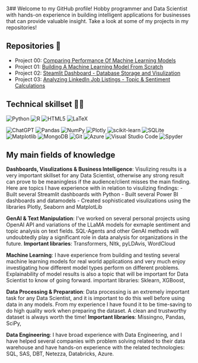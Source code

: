 3## Welcome to my GitHub profile! 
Hobby programmer and Data Scientist with hands-on experience in building intelligent applications for businesses that can provide valuable insight. Take a look at some of my projects in my repositories!

## Repositories 📂
- Project 00: [Comparing Performance Of Machine Learning Models](https://github.com/Er-F/00_Machine-Learning_Model-Comparison) 
- Project 01: [Building A Machine Learning Model From Scratch](https://github.com/Er-F/01_Building-Machine-Learning-Model-From-Scratch)
- Project 02: [Steamlit Dashboard - Database Storage and Visulization](https://github.com/Er-F/01_Project_GenAI)
- Project 03: [Analyzing LinkedIn Job Listings - Topic & Sentiment Calculations](https://github.com/Er-F/02_Project_Analysis)

## Technical skillset 🧑‍💻
![Python](https://img.shields.io/badge/python-3670A0?style=for-the-badge&logo=python&logoColor=ffdd54)
![R](https://img.shields.io/badge/r-%23276DC3.svg?style=for-the-badge&logo=r&logoColor=white)
![HTML5](https://img.shields.io/badge/html5-%23E34F26.svg?style=for-the-badge&logo=html5&logoColor=white)
![LaTeX](https://img.shields.io/badge/latex-%23008080.svg?style=for-the-badge&logo=latex&logoColor=white)

![ChatGPT](https://img.shields.io/badge/chatGPT-74aa9c?style=for-the-badge&logo=openai&logoColor=white)
![Pandas](https://img.shields.io/badge/pandas-%23150458.svg?style=for-the-badge&logo=pandas&logoColor=white)
![NumPy](https://img.shields.io/badge/numpy-%23013243.svg?style=for-the-badge&logo=numpy&logoColor=white)
![Plotly](https://img.shields.io/badge/Plotly-%233F4F75.svg?style=for-the-badge&logo=plotly&logoColor=white)
![scikit-learn](https://img.shields.io/badge/scikit--learn-%23F7931E.svg?style=for-the-badge&logo=scikit-learn&logoColor=white)
![SQLite](https://img.shields.io/badge/sqlite-%2307405e.svg?style=for-the-badge&logo=sqlite&logoColor=white)
![Matplotlib](https://img.shields.io/badge/Matplotlib-%23ffffff.svg?style=for-the-badge&logo=Matplotlib&logoColor=black)
![MongoDB](https://img.shields.io/badge/MongoDB-%234ea94b.svg?style=for-the-badge&logo=mongodb&logoColor=white)
![Git](https://img.shields.io/badge/git-%23F05033.svg?style=for-the-badge&logo=git&logoColor=white)
![Azure](https://img.shields.io/badge/azure-%230072C6.svg?style=for-the-badge&logo=microsoftazure&logoColor=white)
![Visual Studio Code](https://img.shields.io/badge/Visual%20Studio%20Code-0078d7.svg?style=for-the-badge&logo=visual-studio-code&logoColor=white")
![Spyder](https://img.shields.io/badge/Spyder-838485?style=for-the-badge&logo=spyder%20ide&logoColor=maroon)

## My main fields of knowledge   
  
**Dashboards, Visulizations & Business Intelligence**: Visulizing results is a very important skillset for any Data Scientist, otherwise any strong result can prove to be meaningless if the audience/client misses the main finding. Here are topics I have experience with in relation to visulizing findings: 
    - Built several Streamlit dashboards with Python
    - Built several Power BI dashboards and datamodels
    - Created sophisticated visulizations using the libraries Plotly, Seaborn and MatplotLib 

**GenAI & Text Manipulation**: I’ve worked on several personal projects using OpenAI API and variations of the LLaMA models for exmaple sentiment and topic analysis on text fields. SQL-Agents and other GenAI methods will undoubtedly play a significant role in data analysis for organizations in the future.
**Important libraries**: Transformers, Nltk, pyLDAvis, WordCloud 
  
**Machine Learning**: I have experience from building and testing several machine learning models for real world applications and very much enjoy investigating how different model types perform on different problems. Explainability of model results is also a topic that will be important for Data Scientist to know of going forward.
important libraries: Sklearn, XGBoost,    
  
**Data Processing & Preparation**: Data processing is an extremely important task for any Data Scientist, and it is important to do this well before using data in any models. From my experience I have found it to be time-saving to do high quality work when preparing the dataset. A clean and trustworthy dataset is always worth the time! **Important libraries**: Missingno, Pandas, SciPy, 

**Data Engineering**: I have broad experience with Data Engineering, and I have helped several companies with problem solving related to their data warehouse and have hands-on experience with the related technologies: SQL, SAS, DBT, Netezza, Databricks, Azure. 
  
<!--- (Un Comment When You have projects to showcase 
<> ## 🚀 Other Projects
<> In addition to my GitHub repositories, I've worked on several other projects:
-->


